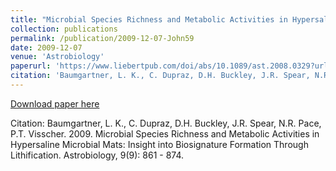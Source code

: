 ```yaml
---
title: "Microbial Species Richness and Metabolic Activities in Hypersaline Microbial Mats: Insight into Biosignature Formation Through Lithification"
collection: publications
permalink: /publication/2009-12-07-John59
date: 2009-12-07
venue: 'Astrobiology'
paperurl: 'https://www.liebertpub.com/doi/abs/10.1089/ast.2008.0329?url_ver=Z39.88-2003&rfr_id=ori:rid:crossref.org&rfr_dat=cr_pub%3dpubmed'
citation: 'Baumgartner, L. K., C. Dupraz, D.H. Buckley, J.R. Spear, N.R. Pace, P.T. Visscher.  2009.  Microbial Species Richness and Metabolic Activities in Hypersaline Microbial Mats: Insight into Biosignature Formation Through Lithification.  Astrobiology, 9(9): 861 - 874.'
---
```


<a href='https://www.liebertpub.com/doi/abs/10.1089/ast.2008.0329?url_ver=Z39.88-2003&rfr_id=ori:rid:crossref.org&rfr_dat=cr_pub%3dpubmed'>Download paper here</a>

Citation: Baumgartner, L. K., C. Dupraz, D.H. Buckley, J.R. Spear, N.R. Pace, P.T. Visscher.  2009.  Microbial Species Richness and Metabolic Activities in Hypersaline Microbial Mats: Insight into Biosignature Formation Through Lithification.  Astrobiology, 9(9): 861 - 874.